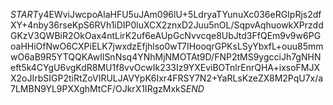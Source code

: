 $START$y4EWviJwcpoAlaHFU5uJAm096lU+5LdryaTYunuXc036eRGIpRjs2dfXY+4nby36rseKpS6RVh1iDIP0luXCX2znxD2Juu5nOL/SqpvAqhuowkXPrzddGKzV3QWBiR2OkOax4ntLirK2uf6eAUpGcNvvcqe8UbJtd3FfQEm9v9w6PGoaHHiOfNwO6CXPiELK7jwxdzEfjhlso0wT7IHooqrGPKsLSyYbxfL+ouu85mmwO6aB9R5YTQQKAwIlSnNsq4YNhMjNMOTAt9D/FNP2tMS9ygcciJh7gNHNeft5k4CYgU6vgKdR8MU1f8vvOcwIk233Iz9YXEviBOTnlrEnrQHA+ixsoFMJXX2oJIrbSIGP2tiRtZoVIRULJAVYpK6Ixr4FRSY7N2+YaRLsKzeZX8M2PqU7x/a7LMBN9YL9PXXghMtCF/OJkrX1IRgzMxkS$END$